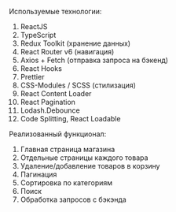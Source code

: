 Используемые технологии:
1.	ReactJS
2.	TypeScript 
3.	 Redux Toolkit (хранение данных) 
4.	 React Router v6 (навигация) 
5.	 Axios + Fetch (отправка запроса на бэкенд) 
6.	 React Hooks 
7.	 Prettier 
8.	 CSS-Modules / SCSS (стилизация) 
9.	 React Content Loader 
10.	React Pagination 
11.	 Lodash.Debounce
12.	Code Splitting, React Loadable


Реализованный функционал:
1. Главная страница магазина
2. Отдельные страницы каждого товара
3. Удаление/добавление товаров в корзину
4. Пагинация
5. Сортировка по категориям
6. Поиск
7. Обработка запросов с бэкэнда
